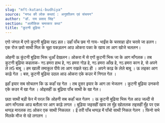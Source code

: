 ```yaml
---
slug: "mft-kutani-budhiya"
source: "मगध की लोक कथाएं : अनुशाीलन एवं संचयन"
author: "डॉ. राम प्रसाद सिंह"
section: "अलौकिक चमत्‍कार कथा"
title: "कुटनी बुढ़िया "
---
```

एगो जंगल में एगो कुटनी बुढ़िया रहऽ हल। उहाँ पाँच छव गो गाय- भाईंस के चरवाहा ढोर चरावे जा हलन। एक रोज छवो साथी मिल के चूहा पकड़लन आउ ओकरा पका के खाय ला आग खोजे चललन। 

ओहनी ऊ कुंटनी बुढ़िया भिरू धुआँ देखलन। ओकरा में से एगों कुटनी भिरू जा के आग माँगलक। तब कुटनी बुढ़िया कहलाक- नऽ हमरा हाथ हे, नऽ हमरा गोड़ हे, नऽ हमरा आँख हे, नऽ हमरा कान हे,  से अपने ले ल5 बाबू । हम खाली तमाकुल पीये ला आग रखले रहऽ ही । अपने काढ़ के लेले बाबू । ऊ लइका आग काढ़े गेल । बस, कुटनी बुढ़िया उठल आउ ओकरा एके  कउर में निगल गेल । 

इहाँ इयार सब सोचलन कि ऊ कहाँ रह गेल । तब दूसर इयार के आग ला भेजलन । कुटनी बुढ़िया उनकरो एके कउर में खा गेल । ओइसहीं ऊ बुढ़िया पाँच साथी के खा गेल। 

छठा साथी बड़ी फेर में परल कि ओहनी सब कहाँ चल गेलन । ऊ कुटनी बुढ़िया भिरू गेल आउ जल्दी से आग माँगलक आउ बतौला पर आग काढ़े लगल । बुढ़िया जइसहीं खाय ला मुँह खोललक तइसहीं मुँह पर एक थप्पड़ मारलक तऽ ओकर एक साथी निकलल । ई तरी पाँच थप्पड़ में पाँचो साथी निकल गेलन । फिनो सभे मिलके मौज से रहे लगलन । 


